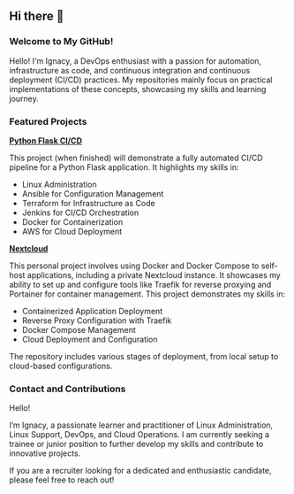 ## Hi there 👋

<!--
**Ignacy-s/Ignacy-s** is a ✨ _special_ ✨ repository because its `README.md` (this file) appears on your GitHub profile.

Here are some ideas to get you started:

- 🔭 I’m currently working on ...
- 🌱 I’m currently learning ...
- 👯 I’m looking to collaborate on ...
- 🤔 I’m looking for help with ...
- 💬 Ask me about ...
- 📫 How to reach me: ...
- 😄 Pronouns: ...
- ⚡ Fun fact: ...
-->

### Welcome to My GitHub!

Hello! I'm Ignacy, a DevOps enthusiast with a passion for automation,
infrastructure as code, and continuous integration and continuous
deployment (CI/CD) practices. My repositories mainly focus on
practical implementations of these concepts, showcasing my skills and
learning journey.

### Featured Projects

**[Python Flask CI/CD](https://github.com/Ignacy-s/python-flask-cicd)**

This project (when finished) will demonstrate a fully automated CI/CD
pipeline for a Python Flask application. It highlights my skills in:

- Linux Administration
- Ansible for Configuration Management
- Terraform for Infrastructure as Code
- Jenkins for CI/CD Orchestration
- Docker for Containerization
- AWS for Cloud Deployment


**[Nextcloud](https://github.com/Ignacy-s/nextcloud)**

This personal project involves using Docker and Docker Compose to
self-host applications, including a private Nextcloud instance. It
showcases my ability to set up and configure tools like Traefik for
reverse proxying and Portainer for container management. This project
demonstrates my skills in:

- Containerized Application Deployment
- Reverse Proxy Configuration with Traefik
- Docker Compose Management
- Cloud Deployment and Configuration

The repository includes various stages of deployment, from local setup
to cloud-based configurations.


### Contact and Contributions

Hello!

I’m Ignacy, a passionate learner and practitioner of Linux Administration, Linux Support, DevOps, and Cloud Operations. I am currently seeking a trainee or junior position to further develop my skills and contribute to innovative projects.

If you are a recruiter looking for a dedicated and enthusiastic candidate, please feel free to reach out!
